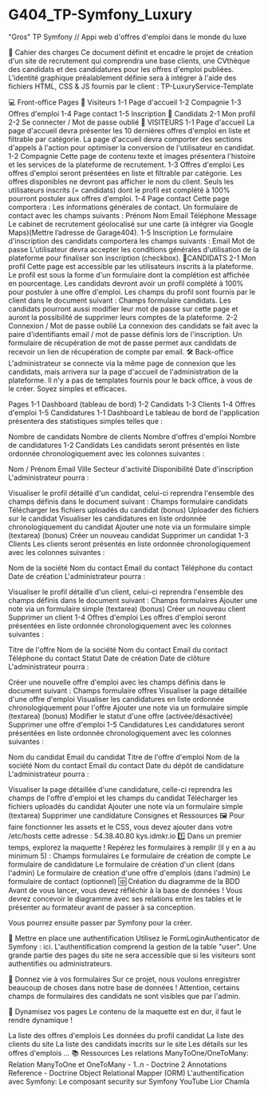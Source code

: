 # G404_TP-Symfony_Luxury
"Gros" TP Symfony // Appi web d'offres d'emploi dans le monde du luxe

📑 Cahier des charges
Ce document définit et encadre le projet de création d'un site de recrutement qui comprendra une base clients, une CVthèque des candidats et des candidatures pour les offres d'emploi publiées. L'identité graphique préalablement définie sera à intégrer à l'aide des fichiers HTML, CSS & JS fournis par le client : TP-LuxuryService-Template

💻 Front-office
Pages
👀 Visiteurs
1-1 Page d'accueil
1-2 Compagnie
1-3 Offres d'emploi
1-4 Page contact
1-5 Inscription
🤵 Candidats
2-1 Mon profil
2-2 Se connecter / Mot de passe oublié
👀 VISITEURS
1-1 Page d'accueil
La page d'accueil devra présenter les 10 dernières offres d'emploi en liste et filtrable par catégorie.
La page d'accueil devra comporter des sections d'appels à l'action pour optimiser la conversion de l'utilisateur en candidat.
1-2 Compagnie
Cette page de contenu texte et images présentera l'histoire et les services de la plateforme de recrutement.
1-3 Offres d'emploi
Les offres d'emploi seront présentées en liste et filtrable par catégorie.
Les offres disponibles ne devront pas afficher le nom du client.
Seuls les utilisateurs inscrits (= candidats) dont le profil est complété à 100% pourront postuler aux offres d'emploi.
1-4 Page contact
Cette page comportera :
Les informations générales de contact.
Un formulaire de contact avec les champs suivants :
Prénom
Nom
Email
Téléphone
Message
Le cabinet de recrutement géolocalisé sur une carte (à intégrer via Google Maps)(Mettre l’adresse de Garage404).
1-5 Inscription
Le formulaire d'inscription des candidats comportera les champs suivants :
Email
Mot de passe
L’utilisateur devra accepter les conditions générales d'utilisation de la plateforme pour finaliser son inscription (checkbox).
🤵CANDIDATS
2-1 Mon profil
Cette page est accessible par les utilisateurs inscrits à la plateforme.
Le profil est sous la forme d'un formulaire dont la complétion est affichée en pourcentage.
Les candidats devront avoir un profil complété à 100% pour postuler à une offre d'emploi.
Les champs du profil sont fournis par le client dans le document suivant : Champs formulaire candidats.
Les candidats pourront aussi modifier leur mot de passe sur cette page et auront la possibilité de supprimer leurs comptes de la plateforme.
2-2 Connexion / Mot de passe oublié
La connexion des candidats se fait avec la paire d'identifiants email / mot de passe définis lors de l'inscription.
Un formulaire de récupération de mot de passe permet aux candidats de recevoir un lien de récupération de compte par email.
🛠 Back-office
L'administrateur se connecte via la même page de connexion que les candidats, mais arrivera sur la page d'accueil de l'administration de la plateforme. Il n'y a pas de templates fournis pour le back office, à vous de le créer. Soyez simples et efficaces.

Pages
1-1 Dashboard (tableau de bord)
1-2 Candidats
1-3 Clients
1-4 Offres d'emploi
1-5 Candidatures
1-1 Dashboard
Le tableau de bord de l'application présentera des statistiques simples telles que :

Nombre de candidats
Nombre de clients
Nombre d'offres d'emploi
Nombre de candidatures
1-2 Candidats
Les candidats seront présentés en liste ordonnée chronologiquement avec les colonnes suivantes :

Nom / Prénom
Email
Ville
Secteur d'activité
Disponibilité
Date d'inscription
L'administrateur pourra :

Visualiser le profil détaillé d'un candidat, celui-ci reprendra l'ensemble des champs définis dans le document suivant : Champs formulaire candidats
Télécharger les fichiers uploadés du candidat (bonus)
Uploader des fichiers sur le candidat
Visualiser les candidatures en liste ordonnée chronologiquement du candidat
Ajouter une note via un formulaire simple (textarea) (bonus)
Créer un nouveau candidat
Supprimer un candidat
1-3 Clients
Les clients seront présentés en liste ordonnée chronologiquement avec les colonnes suivantes :

Nom de la société
Nom du contact
Email du contact
Téléphone du contact
Date de création
L'administrateur pourra :

Visualiser le profil détaillé d'un client, celui-ci reprendra l'ensemble des champs définis dans le document suivant : Champs formulaires
Ajouter une note via un formulaire simple (textarea) (bonus)
Créer un nouveau client
Supprimer un client
1-4 Offres d'emploi
Les offres d'emploi seront présentées en liste ordonnée chronologiquement avec les colonnes suivantes :

Titre de l'offre
Nom de la société
Nom du contact
Email du contact
Téléphone du contact
Statut
Date de création
Date de clôture
L'administrateur pourra :

Créer une nouvelle offre d'emploi avec les champs définis dans le document suivant : Champs formulaire offres
Visualiser la page détaillée d'une offre d'emploi
Visualiser les candidatures en liste ordonnée chronologiquement pour l'offre
Ajouter une note via un formulaire simple (textarea) (bonus)
Modifier le statut d'une offre (activée/désactivée)
Supprimer une offre d'emploi
1-5 Candidatures
Les candidatures seront présentées en liste ordonnée chronologiquement avec les colonnes suivantes :

Nom du candidat
Email du candidat
Titre de l'offre d'emploi
Nom de la société
Nom du contact
Email du contact
Date du dépôt de candidature
L'administrateur pourra :

Visualiser la page détaillée d'une candidature, celle-ci reprendra les champs de l'offre d'emploi et les champs du candidat
Télécharger les fichiers uploadés du candidat
Ajouter une note via un formulaire simple (textarea)
Supprimer une candidature
Consignes et Ressources
🖼 Pour faire fonctionner les assets et le CSS, vous devez ajouter dans votre /etc/hosts cette adresse : 54.38.40.80 kys.idmkr.io
1️⃣ Dans un premier temps, explorez la maquette ! Repérez les formulaires à remplir (il y en a au minimum 5) : Champs formulaires
Le formulaire de création de compte
Le formulaire de candidature
Le formulaire de création d'un client (dans l'admin)
Le formulaire de création d'une offre d'emplois (dans l'admin)
Le formulaire de contact (optionnel)
🆔 Création du diagramme de la BDD
Avant de vous lancer, vous devez réfléchir à la base de données ! Vous devrez concevoir le diagramme avec ses relations entre les tables et le présenter au formateur avant de passer à sa conception.

Vous pourrez ensuite passer par Symfony pour la créer.

🙋 Mettre en place une authentification
Utilisez le FormLoginAuthenticator de Symfony : ici. L'authentification comprend la gestion de la table "user". Une grande partie des pages du site ne sera accessible que si les visiteurs sont authentifiés ou administrateurs.

🌱 Donnez vie à vos formulaires
Sur ce projet, nous voulons enregistrer beaucoup de choses dans notre base de données ! Attention, certains champs de formulaires des candidats ne sont visibles que par l'admin.

🏃 Dynamisez vos pages
Le contenu de la maquette est en dur, il faut le rendre dynamique !

La liste des offres d'emplois
Les données du profil candidat
La liste des clients du site
La liste des candidats inscrits sur le site
Les détails sur les offres d'emplois
...
📚 Ressources
Les relations ManyToOne/OneToMany:
Relation ManyToOne et OneToMany - 1..n - Doctrine 2
Annotations Reference - Doctrine Object Relational Mapper (ORM)
L'authentification avec Symfony:
Le composant security sur Symfony
YouTube Lior Chamla